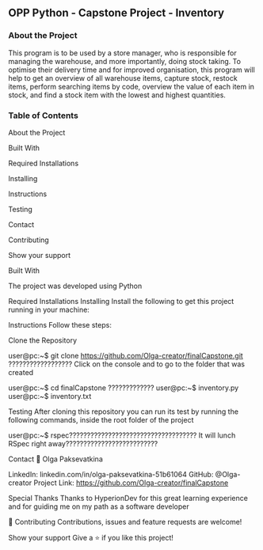## **OPP Python - Capstone Project - Inventory**

### **About the Project**

This program is to be used by a store manager, who is responsible for managing the warehouse, and more importantly, doing stock taking. 
To optimise their delivery time and for improved organisation, this program will help to get an overview of all warehouse items, capture stock, restock items, 
perform searching items by code, overview the value of each item in stock, and find a stock item with the lowest and highest quantities.

### **Table of Contents**

About the Project

Built With

Required Installations

Installing

Instructions

Testing

Contact

Contributing

Show your support


Built With

The project was developed using Python

Required Installations
Installing
Install the following to get this project running in your machine:

Instructions
Follow these steps:

Clone the Repository

user@pc:~$ git clone https://github.com/Olga-creator/finalCapstone.git   ??????????????????
Click on the console and to go to the folder that was created

user@pc:~$ cd finalCapstone ?????????????
user@pc:~$ inventory.py
user@pc:~$ inventory.txt

Testing
After cloning this repository you can run its test by running the following commands, inside the root folder of the project

user@pc:~$ rspec????????????????????????????????????
It will lunch RSpec right away??????????????????????????

Contact
💃 Olga Paksevatkina

LinkedIn: linkedin.com/in/olga-paksevatkina-51b61064
GitHub: @Olga-creator
Project Link: https://github.com/Olga-creator/finalCapstone

Special Thanks
Thanks to HyperionDev for this great learning experience and for guiding me on my path as a software developer

🤝 Contributing
Contributions, issues and feature requests are welcome!

Show your support
Give a ⭐️ if you like this project!
